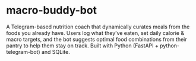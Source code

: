 # macro-buddy-bot
A Telegram-based nutrition coach that dynamically curates meals from the foods you already have. Users log what they’ve eaten, set daily calorie &amp; macro targets, and the bot suggests optimal food combinations from their pantry to help them stay on track. Built with Python (FastAPI + python-telegram-bot) and SQLite.
